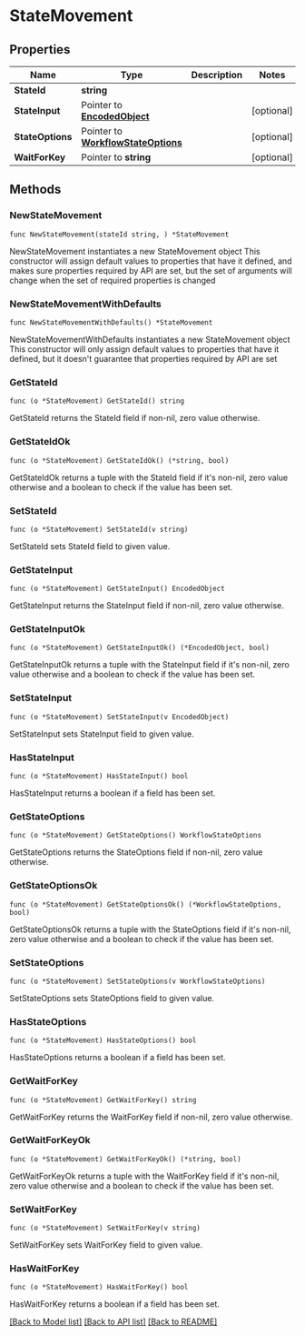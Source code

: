 # StateMovement

## Properties

Name | Type | Description | Notes
------------ | ------------- | ------------- | -------------
**StateId** | **string** |  | 
**StateInput** | Pointer to [**EncodedObject**](EncodedObject.md) |  | [optional] 
**StateOptions** | Pointer to [**WorkflowStateOptions**](WorkflowStateOptions.md) |  | [optional] 
**WaitForKey** | Pointer to **string** |  | [optional] 

## Methods

### NewStateMovement

`func NewStateMovement(stateId string, ) *StateMovement`

NewStateMovement instantiates a new StateMovement object
This constructor will assign default values to properties that have it defined,
and makes sure properties required by API are set, but the set of arguments
will change when the set of required properties is changed

### NewStateMovementWithDefaults

`func NewStateMovementWithDefaults() *StateMovement`

NewStateMovementWithDefaults instantiates a new StateMovement object
This constructor will only assign default values to properties that have it defined,
but it doesn't guarantee that properties required by API are set

### GetStateId

`func (o *StateMovement) GetStateId() string`

GetStateId returns the StateId field if non-nil, zero value otherwise.

### GetStateIdOk

`func (o *StateMovement) GetStateIdOk() (*string, bool)`

GetStateIdOk returns a tuple with the StateId field if it's non-nil, zero value otherwise
and a boolean to check if the value has been set.

### SetStateId

`func (o *StateMovement) SetStateId(v string)`

SetStateId sets StateId field to given value.


### GetStateInput

`func (o *StateMovement) GetStateInput() EncodedObject`

GetStateInput returns the StateInput field if non-nil, zero value otherwise.

### GetStateInputOk

`func (o *StateMovement) GetStateInputOk() (*EncodedObject, bool)`

GetStateInputOk returns a tuple with the StateInput field if it's non-nil, zero value otherwise
and a boolean to check if the value has been set.

### SetStateInput

`func (o *StateMovement) SetStateInput(v EncodedObject)`

SetStateInput sets StateInput field to given value.

### HasStateInput

`func (o *StateMovement) HasStateInput() bool`

HasStateInput returns a boolean if a field has been set.

### GetStateOptions

`func (o *StateMovement) GetStateOptions() WorkflowStateOptions`

GetStateOptions returns the StateOptions field if non-nil, zero value otherwise.

### GetStateOptionsOk

`func (o *StateMovement) GetStateOptionsOk() (*WorkflowStateOptions, bool)`

GetStateOptionsOk returns a tuple with the StateOptions field if it's non-nil, zero value otherwise
and a boolean to check if the value has been set.

### SetStateOptions

`func (o *StateMovement) SetStateOptions(v WorkflowStateOptions)`

SetStateOptions sets StateOptions field to given value.

### HasStateOptions

`func (o *StateMovement) HasStateOptions() bool`

HasStateOptions returns a boolean if a field has been set.

### GetWaitForKey

`func (o *StateMovement) GetWaitForKey() string`

GetWaitForKey returns the WaitForKey field if non-nil, zero value otherwise.

### GetWaitForKeyOk

`func (o *StateMovement) GetWaitForKeyOk() (*string, bool)`

GetWaitForKeyOk returns a tuple with the WaitForKey field if it's non-nil, zero value otherwise
and a boolean to check if the value has been set.

### SetWaitForKey

`func (o *StateMovement) SetWaitForKey(v string)`

SetWaitForKey sets WaitForKey field to given value.

### HasWaitForKey

`func (o *StateMovement) HasWaitForKey() bool`

HasWaitForKey returns a boolean if a field has been set.


[[Back to Model list]](../README.md#documentation-for-models) [[Back to API list]](../README.md#documentation-for-api-endpoints) [[Back to README]](../README.md)


